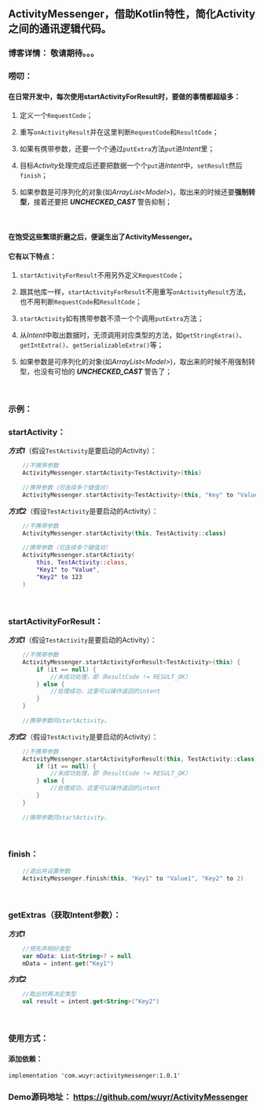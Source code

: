 ##  ActivityMessenger，借助Kotlin特性，简化Activity之间的通讯逻辑代码。
### 博客详情： 敬请期待。。。

### 唠叨：
#### 在日常开发中，每次使用startActivityForResult时，要做的事情都超级多：

 1. 定义一个`RequestCode`；
 
 2. 重写`onActivityResult`并在这里判断`RequestCode`和`ResultCode`；
 
 3. 如果有携带参数，还要一个个通过`putExtra`方法`put`进*Intent*里；
 
 4. 目标*Activity*处理完成后还要把数据一个个`put`进*Intent*中，`setResult`然后`finish`；
 
 5. 如果参数是可序列化的对象(如*ArrayList\<Model\>*)，取出来的时候还要**强制转型**，接着还要把 ***UNCHECKED_CAST*** 警告抑制；
 <br/>

#### 在饱受这些繁琐折磨之后，便诞生出了**ActivityMessenger**。
#### 它有以下特点：

 1. `startActivityForResult`不用另外定义`RequestCode`；
 
 2. 跟其他库一样，`startActivityForResult`不用重写`onActivityResult`方法，也不用判断`RequestCode`和`ResultCode`；
 
 3. `startActivity`如有携带参数不须一个个调用`putExtra`方法；
 
 4. 从*Intent*中取出数据时，无须调用对应类型的方法，如`getStringExtra()`、`getIntExtra()`、`getSerializableExtra()`等；
 
 5. 如果参数是可序列化的对象(如*ArrayList\<Model\>*)，取出来的时候不用强制转型，也没有可怕的 ***UNCHECKED_CAST*** 警告了；
<br/>

### 示例：
### startActivity：
***方式1***（假设`TestActivity`是要启动的Activity）：
```kotlin
    //不携带参数
    ActivityMessenger.startActivity<TestActivity>(this)
    
    //携带参数（可连续多个键值对）
    ActivityMessenger.startActivity<TestActivity>(this, "Key" to "Value")
```
***方式2***（假设`TestActivity`是要启动的Activity）：
```kotlin
    //不携带参数
    ActivityMessenger.startActivity(this, TestActivity::class)
    
    //携带参数（可连续多个键值对）
    ActivityMessenger.startActivity(
        this, TestActivity::class,
        "Key1" to "Value",
        "Key2" to 123
    )
```
<br/>

### startActivityForResult：
***方式1***（假设`TestActivity`是要启动的Activity）：
```kotlin
    //不携带参数
    ActivityMessenger.startActivityForResult<TestActivity>(this) {
        if (it == null) {
            //未成功处理，即（ResultCode != RESULT_OK）
        } else {
            //处理成功，这里可以操作返回的intent
        }
    }
    
    //携带参数同startActivity。
```
***方式2***（假设`TestActivity`是要启动的Activity）：
```kotlin
    //不携带参数
    ActivityMessenger.startActivityForResult(this, TestActivity::class) {
        if (it == null) {
            //未成功处理，即（ResultCode != RESULT_OK）
        } else {
            //处理成功，这里可以操作返回的intent
        }
    }
    
    //携带参数同startActivity。    
```
<br/>

### finish：
```kotlin
    //退出并设置参数
    ActivityMessenger.finish(this, "Key1" to "Value1", "Key2" to 2)
```
<br/>

### getExtras（获取Intent参数）：
***方式1***
```kotlin
    //预先声明好类型
    var mData: List<String>? = null
    mData = intent.get("Key1")
```
***方式2***
```kotlin
    //取出时再决定类型
    val result = intent.get<String>("Key2")
```
<br/>

### 使用方式：
#### 添加依赖：
```
implementation 'com.wuyr:activitymessenger:1.0.1'
```

### Demo源码地址： <https://github.com/wuyr/ActivityMessenger>